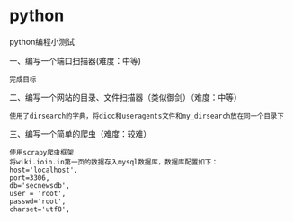 # python
python编程小测试

一、编写一个端口扫描器(难度：中等)
    
    完成目标

二、编写一个网站的目录、文件扫描器（类似御剑）（难度：中等）
    
    使用了dirsearch的字典，将dicc和useragents文件和my_dirsearch放在同一个目录下
    
三、编写一个简单的爬虫（难度：较难）
    
    使用scrapy爬虫框架
    将wiki.ioin.in第一页的数据存入mysql数据库，数据库配置如下：
    host='localhost',
    port=3306,
    db='secnewsdb', 
    user = 'root',
    passwd='root', 
    charset='utf8', 
    
